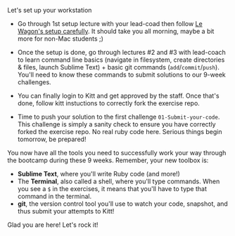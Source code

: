 Let's set up your workstation

- Go through 1st setup lecture with your lead-coad then follow [Le Wagon's setup carefully](https://github.com/lewagon/setup). It should take you all morning, maybe a bit more for non-Mac students ;)

- Once the setup is done, go through lectures #2 and #3 with lead-coach to learn command line basics (navigate in filesystem, create directories & files, launch Sublime Text) + basic git commands (`add`/`commit`/`push`). You'll need to know these commands to submit solutions to our 9-week challenges.

- You can finally login to Kitt and get approved by the staff. Once that's done, follow kitt instuctions to correctly fork the exercise repo.

- Time to push your solution to the first challenge `01-Submit-your-code`. This challenge is simply a sanity check to ensure you have correctly forked the exercise repo. No real ruby code here. Serious things begin tomorrow, be prepared!

You now have all the tools you need to successfully work your way through the bootcamp during these 9 weeks. Remember, your new toolbox is:

- **Sublime Text**, where you'll write Ruby code (and more!)
- The **Terminal**, also called a shell, where you'll type commands. When you see a `$` in the exercises, it means that you'll have to type that command in the terminal.
- **git**, the version control tool you'll use to watch your code, snapshot, and thus submit your attempts to Kitt!

Glad you are here! Let's rock it!
